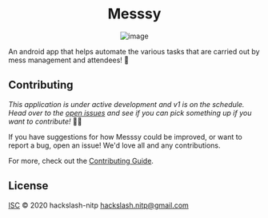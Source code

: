 <h1 align="center">Messsy</h1>

<span style="display:block;text-align:center">![image](https://github.com/hackslash-nitp/messsy/raw/master/app/src/main/res/drawable/logo.png)</span>

An android app that helps automate the various tasks that are carried out by mess management and attendees! 🎉


## Contributing

*This application is under active development and v1 is on the schedule. Head over to the [open issues](https://github.com/hackslash-nitp/messsy/issues) and see if you can pick something up if you want to contribute!* 👨‍💻 


If you have suggestions for how Messsy could be improved, or want to report a bug, open an issue! We'd love all and any contributions.

For more, check out the [Contributing Guide](CONTRIBUTING.md).

## License

[ISC](LICENSE) © 2020 hackslash-nitp <hackslash.nitp@gmail.com>
